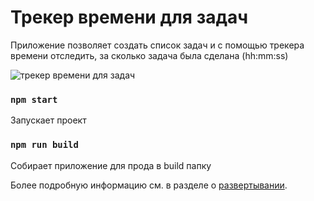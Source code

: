 # Трекер времени для задач

Приложение позволяет создать список задач и с помощью трекера времени отследить, за сколько задача была сделана (hh:mm:ss)

![трекер времени для задач](./assets/readme-image.png)

### `npm start`

Запускает проект

### `npm run build`

Собирает приложение для прода в build папку

Более подробную информацию см. в разделе о [развертывании](https://facebook.github.io/create-react-app/docs/deployment).
